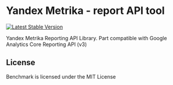 # Yandex Metrika - report API tool

[![Latest Stable Version](https://img.shields.io/packagist/v/tavgear/yandex-metrika-reporting-ga.svg)](https://packagist.org/packages/tavgear/yandex-metrika-reporting-ga)

Yandex Metrika Reporting API Library. Part compatible with Google Analytics Core Reporting API (v3)

## License

Benchmark is licensed under the MIT License
